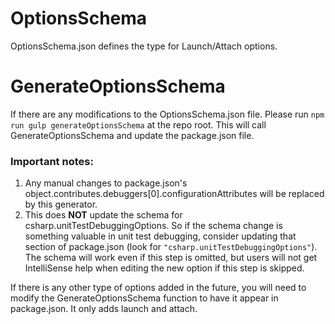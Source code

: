 # OptionsSchema
OptionsSchema.json defines the type for Launch/Attach options.

# GenerateOptionsSchema
If there are any modifications to the OptionsSchema.json file. Please run `npm run gulp generateOptionsSchema` at the repo root.
This will call GenerateOptionsSchema and update the package.json file.

### Important notes:

1. Any manual changes to package.json's object.contributes.debuggers[0].configurationAttributes will be
replaced by this generator.
2. This does **NOT** update the schema for csharp.unitTestDebuggingOptions. So if the schema change is something valuable in unit test debugging, consider updating that section of package.json (look for `"csharp.unitTestDebuggingOptions"`). The schema will work even if this step is omitted, but users will not get IntelliSense help when editing the new option if this step is skipped.


If there is any other type of options added in the future, you will need to modify the GenerateOptionsSchema function
to have it appear in package.json. It only adds launch and attach.
